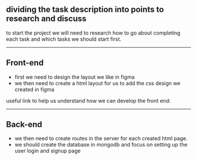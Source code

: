 ## dividing the task description into points to research and discuss

to start the project we will need to research how to go about completing each task and which tasks we should start first.

---

## Front-end

- first we need to design the layout we like in figma
- we then need to create a html layout for us to add the css design we created in figma

useful link to help us understand how we can develop the front end:

---

## Back-end

- we then need to create routes in the server for each created html page.
- we should create the database in mongodb and focus on setting up the user login and signup page
